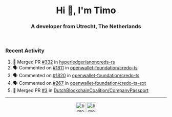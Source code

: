 <h1 align="center">Hi 👋, I'm Timo</h1>
<h3 align="center">A developer from Utrecht, The Netherlands</h3>
<br/>
<!-- https://github.com/rahuldkjain/github-profile-readme-generator --!>

<!--  <p align="left"><img src="https://github-readme-stats.vercel.app/api?username=timoglastra&show_icons=true&count_private=true&" alt="timoglastra" /></p> --!>

<!--
Github language stats
<p align="left"><img src="https://github-readme-stats.vercel.app/api/top-langs/?username=timoglastra&layout=compact" alt="timoglastra" /><p>
-->

<!-- Codestats language stats -->
<!-- <p align="left"><img src="https://codestats-readme.vercel.app/api/top-langs/?username=timoglastra&layout=compact&language_count=12" alt="timoglastra" /><p>    --!>
  
<h3>Recent Activity</h3>

<!--START_SECTION:activity-->
1. 🎉 Merged PR [#332](https://github.com/hyperledger/anoncreds-rs/pull/332) in [hyperledger/anoncreds-rs](https://github.com/hyperledger/anoncreds-rs)
2. 🗣 Commented on [#1811](https://github.com/openwallet-foundation/credo-ts/pull/1811#issuecomment-2040676061) in [openwallet-foundation/credo-ts](https://github.com/openwallet-foundation/credo-ts)
3. 🗣 Commented on [#1820](https://github.com/openwallet-foundation/credo-ts/issues/1820#issuecomment-2039623228) in [openwallet-foundation/credo-ts](https://github.com/openwallet-foundation/credo-ts)
4. 🗣 Commented on [#267](https://github.com/openwallet-foundation/credo-ts-ext/issues/267#issuecomment-2039223655) in [openwallet-foundation/credo-ts-ext](https://github.com/openwallet-foundation/credo-ts-ext)
5. 🎉 Merged PR [#3](https://github.com/DutchBlockchainCoalition/CompanyPassport/pull/3) in [DutchBlockchainCoalition/CompanyPassport](https://github.com/DutchBlockchainCoalition/CompanyPassport)
<!--END_SECTION:activity-->

---

<p align="center">
<a href="https://twitter.com/timoglastra" target="blank"><img align="center" src="https://cdn.jsdelivr.net/npm/simple-icons@3.0.1/icons/twitter.svg" alt="timoglastra" height="30" width="30" /></a>
<a href="https://linkedin.com/in/timoglastra" target="blank"><img align="center" src="https://cdn.jsdelivr.net/npm/simple-icons@3.0.1/icons/linkedin.svg" alt="timoglastra" height="30" width="30" /></a>
</p>



